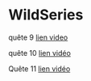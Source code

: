 # WildSeries

quête 9  [lien video](https://www.loom.com/share/e989d5b09cb14e9fb323a97d56d44029)

quête 10  [lien vidéo](https://www.loom.com/share/f5beb15a23a041db886d5ee0a9377877)

Quête 11 [lien vidéo](https://www.loom.com/share/3e86212c9a6a4657ad00fa63a8530b17)
